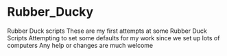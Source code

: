 # Rubber_Ducky
Rubber Duck scripts
These are my first attempts at some Rubber Duck Scripts
Attempting to set some defaults for my work since we set up lots of computers
Any help or changes are much welcome

